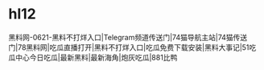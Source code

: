 # hl12
黑料网-0621-黑料不打烊入口|Telegram频道传送门|74猫导航主站|74猫传送门|78黑料网|吃瓜直播打开|黑料不打烊入口|吃瓜免费下载安装|黑料大事记|51吃瓜中心今日吃瓜|最新黑料|最新海角|炮灰吃瓜|881比鸭
